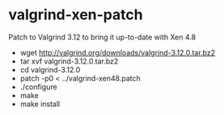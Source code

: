 # valgrind-xen-patch
Patch to Valgrind 3.12 to bring it up-to-date with Xen 4.8

 - wget http://valgrind.org/downloads/valgrind-3.12.0.tar.bz2
 - tar xvf valgrind-3.12.0.tar.bz2
 - cd valgrind-3.12.0
 - patch -p0 < ../valgrind-xen48.patch
 - ./configure
 - make
 - make install
